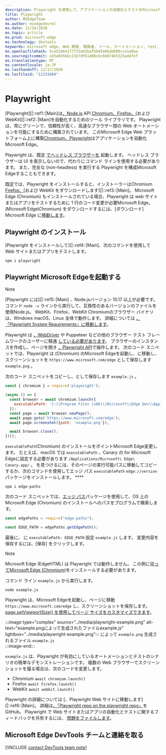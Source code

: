 ```yaml
---
description: Playwright を使用して、アプリケーションの自動化とテストをMicrosoft Edge
title: Playwright
author: MSEdgeTeam
ms.author: msedgedevrel
ms.date: 11/24/2020
ms.topic: article
ms.prod: microsoft-edge
ms.technology: devtools
keywords: microsoft edge, Web 開発, 開発者, ツール, オートメーション, test, playwright, node, javascript, npm
ms.openlocfilehash: 5ce51864177731dd1bafb845466abb00cce1e0aa
ms.sourcegitcommit: a35a6b5bbc21b7df61d08cbc6b074b5325ad4fef
ms.translationtype: MT
ms.contentlocale: ja-JP
ms.lasthandoff: 12/17/2020
ms.locfileid: "11231084"
---
```

# Playwright  

[Playwright][|::ref1::|Main]は[、Node.js][NodejsMain] API [][ChromiumHome] [Chromium、Firefox、][FirefoxMain][および WebKit][|::ref2::|Main]を自動化するためのツール ライブラリです。  Playwright は、常にグリーンで、信頼性が高く、高速なブラウザー間の Web オートメーションを可能にするために構築されています。  このMicrosoft Edge Web プラットフォーム上に構築[Chromium、Playwright][MicrosoftBlogsWindowsExperience20181206]はアプリケーションを自動化Microsoft Edge。  

Playwright は、既定 [でヘッドレス ブラウザーを][WikiHeadlessBrowser] 起動します。  ヘッドレス ブラウザーは UI を表示しないので、代わりにコマンド ラインを使用する必要があります。  また、完全な \(non-headless\) を実行する Playwright を構成Microsoft Edgeすることもできます。  

既定では、Playwright をインストールすると、インストーラーは[][ChromiumHome]Chromium [Firefox、][FirefoxMain][および WebKit をダウンロードします][|::ref3::|Main]。  Microsoft Edge \(Chromium\) もインストールされている場合、Playwright は web サイトまたはアプリをテストするために 1 行のコード変更が必要Microsoft Edge。  \(Microsoft Edge\Chromium) をダウンロードするには、[ダウンロード] Microsoft Edge に[移動します][MicrosoftEdgeDownload]。  

##  <a name="installing-playwright--"></a>Playwright のインストール  

[Playwright をインストールして][|::ref4::|Main]、次のコマンドを使用して Web サイトまたはアプリをテストします。  

```shell
npm i playwright
```  

##  <a name="launch-microsoft-edge-with-playwright--"></a>Playwright Microsoft Edgeを起動する  

> [!NOTE]
> [Playwright には][|::ref5::|Main] 、Node.jsバージョン 10.17 以上が必要です。 コマンド `node -v` ラインから実行して、互換性のあるバージョンのファイルを使用Node.js。  WebKit、Firefox、WebKit Chromiumのブラウザー バイナリは、Windows macOS、Linux 全体で動作します。 詳細については [、「Playwright System Requirements」に移動します][PlaywrightSystemRequirements]。  

Playwright は [、WebDriver][WebDriverChromiumMain] や Puppeteer などの他のブラウザー テスト フレームワークのユーザーに精通 [している必要があります][PuppeteerMain]。  ブラウザーのインスタンスを作成し、ページを開き [、Playwright API][PlaywrightAPIReference]で操作します。  次のコード スニペットでは、Playwright は \(Chromium\) のMicrosoft Edgeを起動し、に移動し、スクリーンショットを `https://www.microsoft.com/edge` として保存します `example.png` 。  

次のコード スニペットをコピーし、として保存します `example.js` 。  

```javascript
const { chromium } = require('playwright');

(async () => {
  const browser = await chromium.launch({
    executablePath: 'C:\\Program Files (x86)\\Microsoft\\Edge Dev\\Application\\msedge.exe'
  });
  const page = await browser.newPage();
  await page.goto('https://www.microsoft.com/edge');
  await page.screenshot({path: 'example.png'});

  await browser.close();
})();
```  

`executablePath`\(Chromium\) のインストールをポイントMicrosoft Edge変更します。  たとえば、macOS では `executablePath` 、Canary の for Microsoft Edgeに設定する必要があります `/Applications/Microsoft\ Edge\ Canary.app/` 。  を見つけるには、そのページの実行可能パスに移動してコピーするか、次のコマンドを使用してエッジ パス `executablePath` `edge://version` パッケージをインストールします。 **** [][npmEdgePaths]  

```shell
npm i edge-paths
```  

次のコード スニペットでは、[エッジ パス][npmEdgePaths]パッケージを使用して、OS 上の Microsoft Edge \(Chromium\) のインストールへのパスをプログラムで検索します。  

```javascript
const edgePaths = require("edge-paths");

const EDGE_PATH = edgePaths.getEdgePath();
```  

最後に、 に `executablePath: EDGE_PATH` 設定 `example.js` します。  変更内容を保存するには、[保存] をクリックします。  

> [!NOTE]
> Microsoft Edge \(EdgeHTML\) は Playwright では動作しません。  この例に従[ってMicrosoft Edge \(Chromium\)][MicrosoftEdgeDownload]をインストールする必要があります。  

コマンド ライン `example.js` から実行します。  

```shell
node example.js
```  

Playwright は、Microsoft Edgeを起動し、ページに移動 `https://www.microsoft.com/edge` し、スクリーンショットを保存します。  [page.setViewportSize() を使用してページ サイズをカスタマイズできます][PlaywrightAPIPageSetViewport]。  

:::image type="complex" source="../media/playwright-example.png" alt-text="example.pngによって生成されたファイルexample.js" lightbox="../media/playwright-example.png":::
    によって `example.png` 生成されるファイル `example.js`  
:::image-end:::  

`example.js` は、Playwright が有効にしているオートメーションとテストのシナリオの簡単なデモンストレーションです。  複数の Web ブラウザーでスクリーンショットを撮る場合は、次のコードを変更します。  

*   Chromium  `await chromium.launch()`  
*   Firefox  `await firefox.launch()`  
*   WebKit  `await webkit.launch()`  

Playwright の詳細については [、Playwright Web サイトに移動します][|::ref6::|Main]。  詳細は[、「Playwright repo on the playwright repo」][PlaywrightRepo]をGitHub。  Playwright で Web サイトまたはアプリの自動化とテストに関するフィードバックを共有するには、 [問題をファイルします][PlaywrightRepoNewIssue]。  

##  <a name="getting-in-touch-with-the-microsoft-edge-devtools-team"></a>Microsoft Edge DevTools チームと連絡を取る  

[!INCLUDE [contact DevTools team note](../devtools-guide-chromium/includes/contact-devtools-team-note.md)]  

<!-- links -->  

[WebdriverChromiumMain]: ../webdriver-chromium/index.md "WebDriver (Chromium) |Microsoft Docs"  
[PuppeteerMain]: ../puppeteer/index.md "パペット|Microsoft Docs"  

[MicrosoftBlogsWindowsExperience20181206]: https://blogs.windows.com/windowsexperience/2018/12/06/microsoft-edge-making-the-web-better-through-more-open-source-collaboration "Microsoft Edge: より多くのオープンソースのコラボレーション を通じて Web をより良く|Microsoft Experience Blog"  

[MicrosoftEdgeDownload]: https://microsoft.com/edge "ダウンロード Microsoft Edge"  

[ChromiumHome]: https://www.chromium.org/Home "Chromium |The Chromium プロジェクト"  

[FirefoxMain]: https://www.mozilla.org/firefox "Mozilla Firefox"  

[NodejsMain]: https://nodejs.org "Node.js"  

[npmEdgePaths]: https://www.npmjs.com/package/edge-paths "edge-paths |npm"  

[PlaywrightMain]: https://playwright.dev "Playwright"  
[PlaywrightAPIReference]: https://playwright.dev#?path=docs/api.md "Playwright API リファレンス"  
[PlaywrightAPIPageSetViewport]: https://playwright.dev#?path=docs%2Fapi.md&q=pagesetviewportsizeviewportsize "page.setViewportSize(viewportSize) |Playwright API リファレンス"    
[PlaywrightSystemRequirements]: https://playwright.dev#?path=docs/intro.md&q=system-requirements "Playwright のシステム要件"  

[PlaywrightRepo]: https://github.com/microsoft/playwright "Playwright |GitHub"  
[PlaywrightRepoNewIssue]: https://github.com/microsoft/playwright/issues/new/choose "Playwright repo |GitHub"  

[WebKitMain]: https://webkit.org "WebKit"  

[WikiHeadlessBrowser]: https://en.wikipedia.org/wiki/Headless_browser "ヘッドレス ブラウザー |Wikipedia"  
